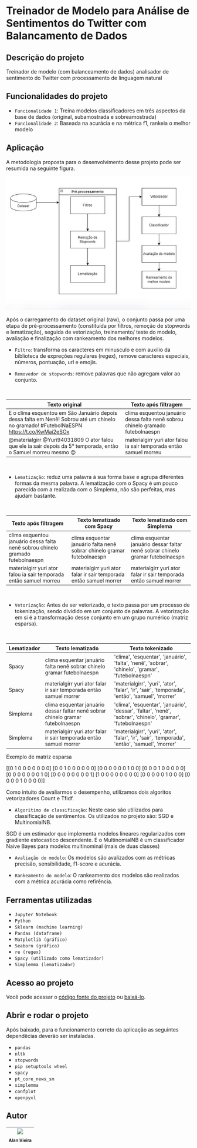 # Treinador de Modelo para Análise de Sentimentos do Twitter com Balancamento de Dados
## Descrição do projeto
Treinador de modelo (com balanceamento de dados) analisador de sentimento do Twitter com processamento de linguagem natural

## Funcionalidades do projeto

- `Funcionalidade 1`: Treina modelos classificadores em três aspectos da base de dados (original, subamostrada e sobreamostrada)
- `Funcionalidade 2`: Baseada na acurácia e na métrica f1, rankeia o melhor modelo

## Aplicação
A metodologia proposta para o desenvolvimento desse projeto pode ser resumida na seguinte figura.

![Fluxo_trein_test_ranking](./img/fluxo_class_sent.JPG)

Após o carregamento do dataset original (raw), o conjunto passa por uma etapa de pré-processamento (constituída por filtros, remoção de stopwords e lematização), seguida de vetorização, treinamento/ teste do modelo, avaliação e finalização com rankeamento dos melhores modelos.

- `Filtro`: transforma os caracteres em minusculo e com auxilio da biblioteca de expreções regulares (regex), remove caracteres especiais, números, pontuação, url e emojis.

- `Removedor de stopwords`: remove palavras que não agregam valor ao conjunto.

<br>

Texto original   | Texto após filtragem
---------------- | --------------------
E o clima esquentou em São Januário depois dessa falta em Nenê! Sobrou até um chinelo no gramado! #FutebolNaESPN https://t.co/KwMai2eSOx | clima esquentou januário dessa falta nenê sobrou chinelo gramado futebolnaespn
@materialgirr @Yuri94031809 O ator falou que ele ia sair depois da 5° temporada, então o Samuel morreu mesmo 😔 | materialgirr yuri ator falou ia sair temporada então samuel morreu

<br>

- `Lematização`: reduz uma palavra à sua forma base e agrupa diferentes formas da mesma palavra. A lematização com o Spacy é um pouco parecida com a realizada com o Simplema, não são perfeitas, mas ajudam bastante.

<br>

Texto após filtragem   | Texto lematizado com Spacy | Texto lematizado com Simplema
---------------------- | -------------------------- | -----------------------------
clima esquentou januário dessa falta nenê sobrou chinelo gramado futebolnaespn | clima esquentar januário falta nenê sobrar chinelo gramar futebolnaespn | clima esquentar januário dessar faltar nenê sobrar chinelo gramar futebolnaespn
materialgirr yuri ator falou ia sair temporada então samuel morreu | materialgirr yuri ator falar ir sair temporada então samuel morrer | materialgirr yuri ator falar ir sair temporada então samuel morrer

<br>

- `Vetorização`: Antes de ser vetorizado, o texto passa por um processo de tokenização, sendo dividido em um conjunto de palavras. A vetorização em si é a transformação desse conjunto em um grupo numérico (matriz esparsa).

<br>

Lematizador | Texto lematizado   | Texto tokenizado
----------- | -------------------| ---------------- 
Spacy | clima esquentar januário falta nenê sobrar chinelo gramar futebolnaespn | 'clima', 'esquentar', 'januário', 'falta', 'nenê', 'sobrar', 'chinelo', 'gramar', 'futebolnaespn'
Spacy | materialgirr yuri ator falar ir sair temporada então samuel morrer | 'materialgirr', 'yuri', 'ator', 'falar', 'ir', 'sair', 'temporada', 'então', 'samuel', 'morrer'
Simplema | clima esquentar januário dessar faltar nenê sobrar chinelo gramar futebolnaespn | 'clima', 'esquentar', 'januário', 'dessar', 'faltar', 'nenê', 'sobrar', 'chinelo', 'gramar', 'futebolnaespn'
Simplema | materialgirr yuri ator falar ir sair temporada então samuel morrer | 'materialgirr', 'yuri', 'ator', 'falar', 'ir', 'sair', 'temporada', 'então', 'samuel', 'morrer'

Exemplo de matriz esparsa

[[0 1 0 0 0 0 0 0 0]
 [0 0 1 0 0 0 0 0 0]
 [0 0 0 0 0 0 1 0 0]
 [0 0 0 1 0 0 0 0 0]
 [0 0 0 0 0 0 0 1 0]
 [0 0 0 0 0 0 0 0 1]
 [1 0 0 0 0 0 0 0 0]
 [0 0 0 0 0 1 0 0 0]
 [0 0 0 0 1 0 0 0 0]]

Como intuito de avaliarmos o desempenho, utilizamos dois algoritos vetorizadores Count e Tfidf.


- `Algoritimo de classificação`: Neste caso são utilizados para classificação de sentimentos. Os utilizados no projeto são: SGD e MultinomialNB.

SGD é um estimador que implementa modelos lineares regularizados com gradiente estocastico descendente. E o MultinomialNB é um classificador Naive Bayes para modelos multinominal (mais de duas classes)


- `Avaliação do modelo`: Os modelos são avalizados com as métricas precisão, sensibilidade, f1-score e acurácia.

- `Rankeamento do modelo`: O rankeamento dos modelos são realizados com a métrica acurácia como refirência.

## Ferramentas utilizadas
- `Jupyter Notebook`
- `Python`
- `Sklearn (machine learning)`
- `Pandas (dataframe)`
- `Matplotlib (gráfico)`
- `Seaborn (gráfico)`
- `re (regex)`
- `Spacy (utilizado como lematizador)`
- `Simplemma (lematizador)`

## Acesso ao projeto

Você pode acessar o [código fonte do projeto](https://github.com/alan-vieira/treinador_analise_sent_model_balance_dados/blob/main/analise_de_sentimentos_twitter.ipynb) ou [baixá-lo](https://github.com/alan-vieira/treinador_analise_sent_model_balance_dados/archive/refs/heads/main.zip).

## Abrir e rodar o projeto
Após baixado, para o funcionamento correto da aplicação as seguintes dependêcias deverão ser instaladas.

- `pandas`
- `nltk`
- `stopwords`
- `pip setuptools wheel`
- `spacy`
- `pt_core_news_sm`
- `simplemma`
- `confplot`
- `openpyxl`

## Autor

| [<img src="https://avatars.githubusercontent.com/alan-vieira" width=115><br><sub>Alan Vieira</sub>](https://github.com/alan-vieira) |
| :---: |
